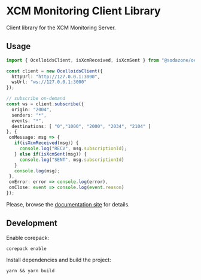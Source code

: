 # XCM Monitoring Client Library

Client library for the XCM Monitoring Server.

## Usage

```typescript
import { OcelloidsClient, isXcmReceived, isXcmSent } from "@sodazone/ocelloids-client";

const client = new OcelloidsClient({
  httpUrl: "http://127.0.0.1:3000",
  wsUrl: "ws://127.0.0.1:3000"
});

// subscribe on-demand
const ws = client.subscribe({
  origin: "2004",
  senders: "*",
  events: "*",
  destinations: [ "0","1000", "2000", "2034", "2104" ]
}, {
 onMessage: msg => {
   if(isXcmReceived(msg)) {
     console.log("RECV", msg.subscriptionId);
   } else if(isXcmSent(msg)) {
     console.log("SENT", msg.subscriptionId)
   }
   console.log(msg);
 },
 onError: error => console.log(error),
 onClose: event => console.log(event.reason)
});
```

Please, browse the [documentation site](https://sodazone.github.io/xcm-monitoring/) for details.

## Development

Enable corepack:

```shell
corepack enable
```

Install dependencies and build the project:

```shell
yarn && yarn build
```
